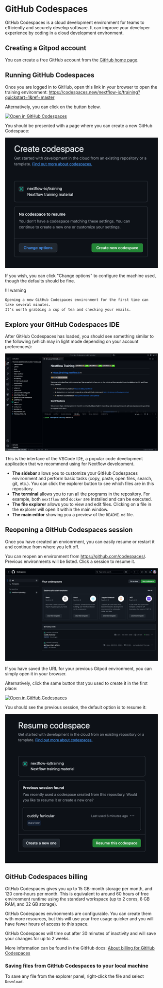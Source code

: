 # GitHub Codespaces

GitHub Codespaces is a cloud development environment for teams to efficiently and securely develop software. It can improve your developer experience by coding in a cloud development environment.

## Creating a Gitpod account

You can create a free GitHub account from the [GitHub home page](https://github.com/).

## Running GitHub Codespaces

Once you are logged in to GitHub, open this link in your browser to open the training environment: <https://codespaces.new/nextflow-io/training?quickstart=1&ref=master>

Alternatively, you can click on the button below.

[![Open in GitHub Codespaces](https://github.com/codespaces/badge.svg)](https://codespaces.new/nextflow-io/training?quickstart=1&ref=master)

You should be presented with a page where you can create a new GitHub Codespace:

![Create a GitHub Codespace](img/codespaces_create.png)

If you wish, you can click "Change options" to configure the machine used, though the defaults should be fine.

!!! warning

    Opening a new GitHub Codespaces environment for the first time can take several minutes.
    It's worth grabbing a cup of tea and checking your emails.

## Explore your GitHub Codespaces IDE

After GitHub Codespaces has loaded, you should see something similar to the following (which may in light mode depending on your account preferences):

![GitHub Codespaces welcome](img/codespaces_welcome.png)

This is the interface of the VSCode IDE, a popular code development application that we recommend using for Nextflow development.

- **The sidebar** allows you to customize your GitHub Codespaces environment and perform basic tasks (copy, paste, open files, search, git, etc.). You can click the explorer button to see which files are in this repository.
- **The terminal** allows you to run all the programs in the repository. For example, both `nextflow` and `docker` are installed and can be executed.
- **The file explorer** allows you to view and edit files. Clicking on a file in the explorer will open it within the main window.
- **The main editor** showing you a preview of the `README.md` file.

## Reopening a GitHub Codespaces session

Once you have created an envionrment, you can easily resume or restart it and continue from where you left off.

You can reopen an environment from <https://github.com/codespaces/>. Previous environments will be listed. Click a session to resume it.

![List GitHub Codespace sessions](img/codespaces_list.png)

If you have saved the URL for your previous Gitpod environment, you can simply open it in your browser.

Alternatively, click the same button that you used to create it in the first place:

[![Open in GitHub Codespaces](https://github.com/codespaces/badge.svg)](https://codespaces.new/nextflow-io/training?quickstart=1&ref=master)

You should see the previous session, the default option is to resume it:

![Resume a GitHub Codespace](img/codespaces_resume.png)

## GitHub Codespaces billing

GitHub Codespaces gives you up to 15 GB-month storage per month, and 120 core-hours per month.
This is equivalent to around 60 hours of free environment runtime using the standard workspace (up to 2 cores, 8 GB RAM, and 32 GB storage).

GitHub Codespaces environments are configurable. You can create them with more resources, but this will use your free usage quicker and you will have fewer hours of access to this space.

GitHub Codespaces will time out after 30 minutes of inactivity and will save your changes for up to 2 weeks.

More information can be found in the GitHub docs:
[About billing for GitHub Codespaces](https://docs.github.com/en/billing/managing-billing-for-your-products/managing-billing-for-github-codespaces/about-billing-for-github-codespaces)

### Saving files from GitHub Codespaces to your local machine

To save any file from the explorer panel, right-click the file and select `Download`.
